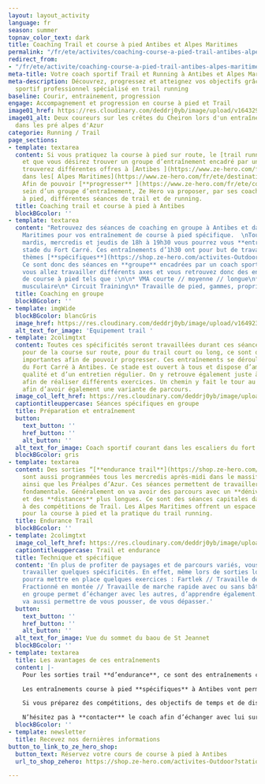 ```yaml
---
layout: layout_activity
language: fr
season: summer
topnav_color_text: dark
title: Coaching Trail et course à pied Antibes et Alpes Maritimes
permalink: "/fr/ete/activites/coaching-course-a-pied-trail-antibes-alpes-maritimes"
redirect_from:
- "/fr/ete/activite/coaching-course-a-pied-trail-antibes-alpes-maritimes"
meta-title: Votre coach sportif Trail et Running à Antibes et Alpes Maritimes
meta-description: Découvrez, progressez et atteignez vos objectifs grâce à un coach
  sportif professionnel spécialisé en trail running
baseline: Courir, entrainement, progression
engage: Accompagnement et progression en course à pied et Trail
image01_href: https://res.cloudinary.com/deddrj0yb/image/upload/v1643294098/website/Coaching/IMG_20200723_153328_iufidi.jpg
image01_alt: Deux coureurs sur les crêtes du Cheiron lors d'un entraînement de trail
  dans les pré alpes d'Azur
categorie: Running / Trail
page_sections:
- template: textarea
  content: Si vous pratiquez la course à pied sur route, le [trail running](https://www.ze-hero.com/fr/ete/activites/trail-running)
    et que vous désirez trouver un groupe d’entraînement encadré par un coach, vous
    trouverez différentes offres à [Antibes ](https://www.ze-hero.com/fr/ete/destinations/antibes)et
    dans les[ Alpes Maritimes](https://www.ze-hero.com/fr/ete/destinations/alpes-maritimes).
    Afin de pouvoir [**progresser** ](https://www.ze-hero.com/fr/ete/conseils/comment-debuter-trail)au
    sein d’un groupe d’entraînement, Ze Hero va proposer, par ses coachs de course
    à pied, différentes séances de trail et de running.
  title: Coaching trail et course à pied à Antibes
  blockBGcolor: ''
- template: textarea
  content: "Retrouvez des séances de coaching en groupe à Antibes et dans les Alpes
    Maritimes pour vos entraînement de course à pied spécifique.  \nTous les lundis,
    mardis, mercredis et jeudis de 18h à 19h30 vous pourrez vous **entraîner** au
    stade du Fort Carré. Ces entraînements d’1h30 ont pour but de travailler sur des
    thèmes [**spécifiques**](https://shop.ze-hero.com/activites-Outdoor/Coaching/16728-seances-specifiques-course-a-pied-activite-ze-hero).
    Ce sont donc des séances en **groupe** encadrées par un coach sportif durant lesquelles
    vous allez travailler différents axes et vous retrouvez donc des entraînements
    de course à pied tels que :\n\n* VMA courte // moyenne // longue\n* Seuil\n* Renforcement
    musculaire\n* Circuit Training\n* Travaille de pied, gammes, proprioception"
  title: Coaching en groupe
  blockBGcolor: ''
- template: imgWide
  blockBGcolor: blancGris
  image_href: https://res.cloudinary.com/deddrj0yb/image/upload/v1649234220/website/assets/Recadr%C3%A9es/trail.png
  alt_text_for_image: 'Equipement trail '
- template: 2colimgtxt
  content: Toutes ces spécificités seront travaillées durant ces séances. Que ce soit
    pour de la course sur route, pour du trail court ou long, ce sont des séances
    importantes afin de pouvoir progresser. Ces entraînements se déroulent au stade
    du Fort Carré à Antibes. Ce stade est ouvert à tous et dispose d’aménagement de
    qualité et d’un entretien régulier. On y retrouve également juste à côté des escaliers
    afin de réaliser différents exercices. Un chemin y fait le tour au bord de mer
    afin d’avoir également une variante de parcours.
  image_col_left_href: https://res.cloudinary.com/deddrj0yb/image/upload/v1643293325/website/Coaching/G0180403_1638033833951-min_eyxwxy.jpg
  captiontitleuppercase: Séances spécifiques en groupe
  title: Préparation et entraînement
  button:
    text_button: ''
    href_button: ''
    alt_button: ''
  alt_text_for_image: Coach sportif courant dans les escaliers du fort carré à Antibes
  blockBGcolor: gris
- template: textarea
  content: Des sorties “[**endurance trail**](https://shop.ze-hero.com/activites-Outdoor/Coaching/16010-esterel-83-trail-sortie-longue-mercredi-apres-midi-3h-activite-ze-hero)”
    sont aussi programmées tous les mercredis après-midi dans le massif de l’Estérel
    ainsi que les Préalpes d’Azur. Ces séances permettent de travailler son **endurance**
    fondamentale. Généralement on va avoir des parcours avec un **dénivelé** important
    et des **distances** plus longues. Ce sont des séances capitales dans la **préparation**
    à des compétitions de Trail. Les Alpes Maritimes offrent un espace incroyable
    pour la course à pied et la pratique du trail running.
  title: Endurance Trail
  blockBGcolor: ''
- template: 2colimgtxt
  image_col_left_href: https://res.cloudinary.com/deddrj0yb/image/upload/v1643294096/website/Coaching/IMG_20190920_072615_spnlrf.jpg
  captiontitleuppercase: Trail et endurance
  title: Technique et spécifique
  content: 'En plus de profiter de paysages et de parcours variés, vous pourrez également
    travailler quelques spécificités. En effet, même lors de sorties longues, le coach
    pourra mettre en place quelques exercices : Fartlek // Travaille de descente //
    Fractionné en montée // Travaille de marche rapide avec ou sans bâtons. Courir
    en groupe permet d’échanger avec les autres, d’apprendre également. Mais cela
    va aussi permettre de vous pousser, de vous dépasser.'
  button:
    text_button: ''
    href_button: ''
    alt_button: ''
  alt_text_for_image: Vue du sommet du baou de St Jeannet
  blockBGcolor: ''
- template: textarea
  title: Les avantages de ces entraînements
  content: |-
    Pour les sorties trail **d’endurance**, ce sont des entraînements cruciaux dans la base de **préparation** aux compétitions. Il est important d’avoir une séance d’endurance dans sa semaine type d’entraînement. C’est ce qui permet à l’organisme de travailler sur une **vitesse** qui peut être maintenue longtemps. C’est ce que l’on appelle, le **foncier**. De plus, ce sont également des séances avec différents parcours qui vont permettre de réaliser des dénivelés plus ou moins importants. Il est toujours aussi **agréable** de passer ces sorties en groupe afin d’échanger, de parler, de se motiver et de sortir de sa zone de confort. Ces séances de trail dans les Alpes Maritimes vous permettront de progresser et de profiter du terrain de jeu.

    Les entraînements course à pied **spécifiques** à Antibes vont permettre d’améliorer bons nombres de **qualités** indispensables pour la course à pied et le trail. Travailler et améliorer sa **vitesse**, son efficacité aux changements de rythme et de **récupération,** de maintenir sa vitesse de seuil plus longtemps. On va également travailler sur la force **musculaire** et sa **résistance** à la fatigue, avoir de meilleurs appuis donc une meilleure **proprioception** et un meilleur renforcement musculaire des jambes et des pieds. On y retrouve également un travail de l’explosivité. On va donc chercher à améliorer les différentes filières énergétiques.

    Si vous préparez des compétitions, des objectifs de temps et de distance. Si vous voulez établir un calendrier annuel de vos compétitions de trail ou de course à pied, il est alors important **d’échanger** avec le coach. Cela déjà dans le but du travail à effectuer sur les séances de course à pied proposées, mais aussi afin d’avoir une **planification** cohérente.

    N’hésitez pas à **contacter** le coach afin d’échanger avec lui sur vos compétences, vos désirs, vos faiblesses. Il pourra également mettre en place, pendant les cours, une **attention** particulière à ces différents aspects.
  blockBGcolor: ''
- template: newsletter
  title: Recevez nos dernières informations
button_to_link_to_ze_hero_shop:
  button_text: Réservez votre cours de course à pied à Antibes
  url_to_shop_zehero: https://shop.ze-hero.com/activites-Outdoor?station=Antibes&calessonstype=all&catypegenderlistsummer=all&calessonsactivitytype=Trail&start-date=

---
```

